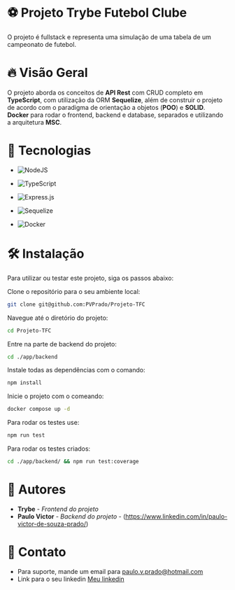 # ⚽ Projeto Trybe Futebol Clube 

O projeto é fullstack e representa uma simulação de uma tabela de um campeonato de futebol.

# 🔥 Visão Geral

O projeto aborda os conceitos de **API Rest** com CRUD completo em **TypeScript**, com utilização da ORM **Sequelize**, além de construir o projeto de acordo com o paradigma de orientação a objetos (**POO**) e **SOLID**. **Docker** para rodar o frontend, backend e database, separados e utilizando a arquitetura **MSC**.

# 🔨 Tecnologias

- ![NodeJS](https://img.shields.io/badge/node.js-6DA55F?style=for-the-badge&logo=node.js&logoColor=white)

- ![TypeScript](https://img.shields.io/badge/typescript-%23007ACC.svg?style=for-the-badge&logo=typescript&logoColor=white)

- ![Express.js](https://img.shields.io/badge/express.js-%23404d59.svg?style=for-the-badge&logo=express&logoColor=%2361DAFB)

- ![Sequelize](https://img.shields.io/badge/Sequelize-52B0E7?style=for-the-badge&logo=Sequelize&logoColor=white)

- ![Docker](https://img.shields.io/badge/docker-%230db7ed.svg?style=for-the-badge&logo=docker&logoColor=white)

# 🛠️ Instalação

Para utilizar ou testar este projeto, siga os passos abaixo:

Clone o repositório para o seu ambiente local:

```bash
git clone git@github.com:PVPrado/Projeto-TFC
```

Navegue até o diretório do projeto:

```bash
cd Projeto-TFC
```

Entre na parte de backend do projeto:

```bash
cd ./app/backend
```
Instale todas as dependências com o comando:

```bash
npm install
```

Inicie o projeto com o comeando: 

```bash
docker compose up -d
```

Para rodar os testes use:

```bash
npm run test
```

Para rodar os testes criados:

```bash
cd ./app/backend/ && npm run test:coverage
```

# 👷 Autores

* **Trybe** - *Frontend do projeto*
* **Paulo Victor** - *Backend do projeto* - (https://www.linkedin.com/in/paulo-victor-de-souza-prado/)

# 📱 Contato

* Para suporte, mande um email para paulo.v.prado@hotmail.com
* Link para o seu linkedin [Meu linkedin](https://www.linkedin.com/in/paulo-victor-de-souza-prado/)
